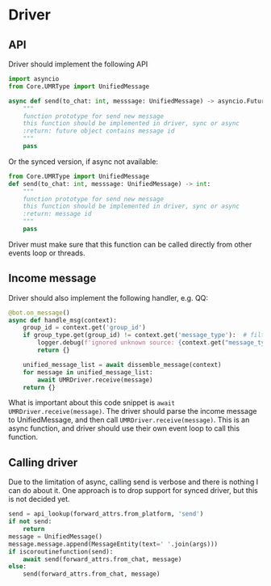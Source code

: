 # Driver

## API 
Driver should implement the following API

```python
import asyncio
from Core.UMRType import UnifiedMessage

async def send(to_chat: int, messsage: UnifiedMessage) -> asyncio.Future:
    """
    function prototype for send new message
    this function should be implemented in driver, sync or async
    :return: future object contains message id
    """
    pass
```

Or the synced version, if async not available:

```python
from Core.UMRType import UnifiedMessage
def send(to_chat: int, messsage: UnifiedMessage) -> int:
    """
    function prototype for send new message
    this function should be implemented in driver, sync or async
    :return: message id
    """
    pass
```

Driver must make sure that this function can be called directly from other events loop or threads.

## Income message
Driver should also implement the following handler, e.g. QQ:

```python
@bot.on_message()
async def handle_msg(context):
    group_id = context.get('group_id')
    if group_type.get(group_id) != context.get('message_type'):  # filter unknown group chat
        logger.debug(f'ignored unknown source: {context.get("message_type")}: {group_id}')
        return {}

    unified_message_list = await dissemble_message(context)
    for message in unified_message_list:
        await UMRDriver.receive(message)
    return {}
```

What is important about this code snippet is `await UMRDriver.receive(message)`. The driver should parse the income message
 to UnifiedMessage, and then call `UMRDriver.receive(message)`. This is an async function, and driver should use their own
  event loop to call this function.
  
## Calling driver

Due to the limitation of async, calling send is verbose and there is nothing I can do about it. One approach is to drop 
support for synced driver, but this is not decided yet.

```python
send = api_lookup(forward_attrs.from_platform, 'send')
if not send:
    return
message = UnifiedMessage()
message.message.append(MessageEntity(text=' '.join(args)))
if iscoroutinefunction(send):
    await send(forward_attrs.from_chat, message)
else:
    send(forward_attrs.from_chat, message)
```